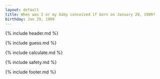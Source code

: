 ```yaml
---
layout: default
title: When was I or my baby conceived if born on January 29, 1909?
birthday: Jan 29, 1909
---
```


{% include header.md %}

{% include guess.md %}

{% include calculate.md %}

{% include safety.md %}

{% include footer.md %}



